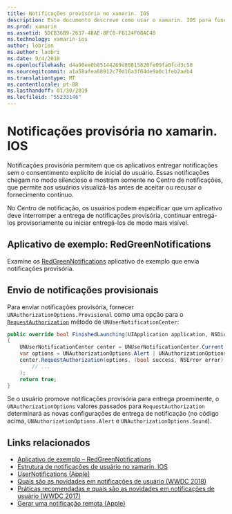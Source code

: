 ```yaml
---
title: Notificações provisória no xamarin. IOS
description: Este documento descreve como usar o xamarin. IOS para funcionar com notificações provisória. Notificações provisória, introduzidas no iOS 12, permitir que os aplicativos enviar notificações silenciosa sem a permissão explícita do usuário.
ms.prod: xamarin
ms.assetid: 5DCB36B9-2637-48AE-8FC0-F6124F08AC48
ms.technology: xamarin-ios
author: lobrien
ms.author: laobri
ms.date: 9/4/2018
ms.openlocfilehash: d4a90ee0b85144269d80815820fe09fa0fcd3c58
ms.sourcegitcommit: a1a58afea68912c79d16a3f64de9a0c1feb2aeb4
ms.translationtype: MT
ms.contentlocale: pt-BR
ms.lasthandoff: 01/30/2019
ms.locfileid: "55233146"
---
```

# <a name="provisional-notifications-in-xamarinios"></a>Notificações provisória no xamarin. IOS

Notificações provisória permitem que os aplicativos entregar notificações sem o consentimento explícito de inicial do usuário. Essas notificações chegam no modo silencioso e mostram somente no Centro de notificações, que permite aos usuários visualizá-las antes de aceitar ou recusar o fornecimento contínuo.

No Centro de notificação, os usuários podem especificar que um aplicativo deve interromper a entrega de notificações provisória, continuar entregá-los provisoriamente ou iniciar entregá-los de modo mais visível.

## <a name="sample-app-redgreennotifications"></a>Aplicativo de exemplo: RedGreenNotifications

Examine os [RedGreenNotifications](https://developer.xamarin.com/samples/monotouch/iOS12/RedGreenNotifications) aplicativo de exemplo que envia notificações provisória.

## <a name="sending-provisional-notifications"></a>Envio de notificações provisionais

Para enviar notificações provisória, fornecer `UNAuthorizationOptions.Provisional` como uma opção para o [`RequestAuthorization`](xref:UserNotifications.UNUserNotificationCenter.RequestAuthorization*)
método de `UNUserNotificationCenter`:

```csharp
public override bool FinishedLaunching(UIApplication application, NSDictionary launchOptions)
{
    UNUserNotificationCenter center = UNUserNotificationCenter.Current;
    var options = UNAuthorizationOptions.Alert | UNAuthorizationOptions.Sound | UNAuthorizationOptions.Provisional;
    center.RequestAuthorization(options, (bool success, NSError error) => {
        // ...
    );
    return true;
}
```

Se o usuário promove notificações provisória para entrega proeminente, o `UNAuthorizationOptions` valores passados para `RequestAuthorization` determinará as novas configurações de entrega de notificação (no código acima, `UNAuthorizationOptions.Alert` e `UNAuthorizationOptions.Sound`).

## <a name="related-links"></a>Links relacionados

- [Aplicativo de exemplo – RedGreenNotifications](https://developer.xamarin.com/samples/monotouch/iOS12/RedGreenNotifications)
- [Estrutura de notificações de usuário no xamarin. IOS](~/ios/platform/user-notifications/index.md)
- [UserNotifications (Apple)](https://developer.apple.com/documentation/usernotifications?language=objc)
- [Quais são as novidades em notificações de usuário (WWDC 2018)](https://developer.apple.com/videos/play/wwdc2018/710/)
- [Práticas recomendadas e quais são as novidades em notificações de usuário (WWDC 2017)](https://developer.apple.com/videos/play/wwdc2017/708/)
- [Gerar uma notificação remota (Apple)](https://developer.apple.com/documentation/usernotifications/setting_up_a_remote_notification_server/generating_a_remote_notification)
